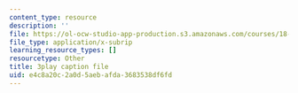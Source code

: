 ```yaml
---
content_type: resource
description: ''
file: https://ol-ocw-studio-app-production.s3.amazonaws.com/courses/18-01sc-single-variable-calculus-fall-2010/e4c8a20c2a0d5aebafda3683538df6fd_19x213y_uk4.vtt
file_type: application/x-subrip
learning_resource_types: []
resourcetype: Other
title: 3play caption file
uid: e4c8a20c-2a0d-5aeb-afda-3683538df6fd
---
```

